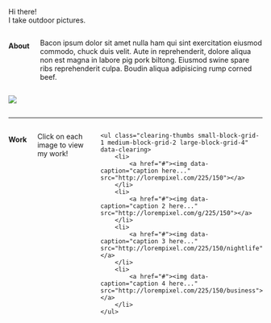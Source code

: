 <div class="hero">
  <div class="row">
    <div class="large-12 columns intro-text">
      <p>Hi there!<br>I take outdoor pictures.</p> 
    </div>
  </div>
</div>

<div class="row about">
<div class="medium-6 large-8 columns">
    <h4>About</h4>
    <p>Bacon ipsum dolor sit amet nulla ham qui sint exercitation eiusmod commodo, chuck duis velit. Aute in reprehenderit, dolore aliqua non est magna in labore pig pork biltong. Eiusmod swine spare ribs reprehenderit culpa. Boudin aliqua adipisicing rump corned beef.</p>
</div>

<div class="medium-6 large-4 columns">

![](http://lorempixel.com/250/250/people/9)

</div>
</div>

<div class="row work">
<hr>
<div class="large-12 columns">
    <h4>Work</h4>
    <p>Click on each image to view my work!</p>

    <ul class="clearing-thumbs small-block-grid-1 medium-block-grid-2 large-block-grid-4" data-clearing>
        <li>
            <a href="#"><img data-caption="caption here..." src="http://lorempixel.com/225/150"></a>
        </li>
        <li>
            <a href="#"><img data-caption="caption 2 here..." src="http://lorempixel.com/g/225/150"></a>
        </li>
        <li>
            <a href="#"><img data-caption="caption 3 here..." src="http://lorempixel.com/225/150/nightlife"></a>
        </li>
        <li>
            <a href="#"><img data-caption="caption 4 here..." src="http://lorempixel.com/225/150/business"></a>
        </li>
    </ul>

</div>
</div>
